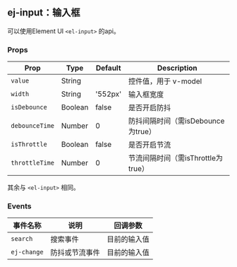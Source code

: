## ej-input：输入框

可以使用Element UI `<el-input>` 的api。

### Props

| Prop | Type | Default | Description |
|---|---|---|---|
| `value` | String | | 控件值，用于 v-model |
| `width` | String | '552px' | 输入框宽度 |
| `isDebounce` | Boolean | false | 是否开启防抖 |
| `debounceTime` | Number | 0 | 防抖间隔时间（需isDebounce为true） |
| `isThrottle` | Boolean | false | 是否开启节流 |
| `throttleTime` | Number | 0 | 节流间隔时间（需isThrottle为true） |


其余与 `<el-input>` 相同。

### Events

| 事件名称 | 说明 | 回调参数 |
|---|---|---|
| `search` | 搜索事件 | 目前的输入值 |
| `ej-change` | 防抖或节流事件 | 目前的输入值 |
